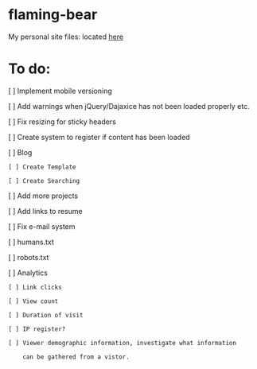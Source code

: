flaming-bear
============

My personal site files: located [here](http://www.joeyuan.com)

To do:
============

[ ] Implement mobile versioning

[ ] Add warnings when jQuery/Dajaxice has not been loaded properly etc.

[ ] Fix resizing for sticky headers

[ ] Create system to register if content has been loaded

[ ] Blog

	[ ] Create Template

	[ ] Create Searching 

[ ] Add more projects

[ ] Add links to resume

[ ] Fix e-mail system

[ ] humans.txt

[ ] robots.txt

[ ] Analytics

	[ ] Link clicks

	[ ] View count

	[ ] Duration of visit

	[ ] IP register?

	[ ] Viewer demographic information, investigate what information

	    can be gathered from a vistor.


